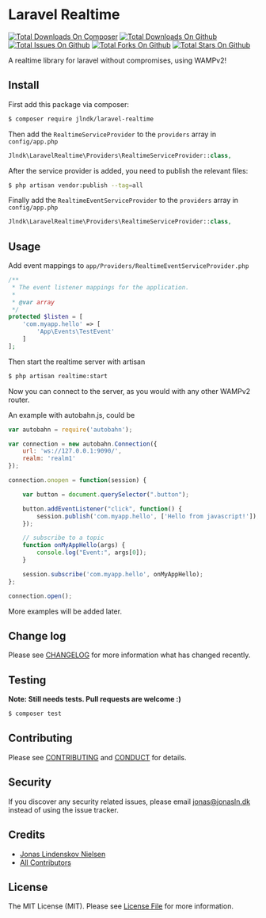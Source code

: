 # Laravel Realtime

[![Total Downloads On Composer](https://img.shields.io/packagist/dt/jlndk/laravel-realtime.svg?maxAge=2592000)](https://packagist.org/packages/jlndk/laravel-realtime)
[![Total Downloads On Github](https://img.shields.io/github/downloads/jlndk/laravel-realtime/total.svg)](https://github.com/jlndk/laravel-realtime)
[![Total Issues On Github](https://img.shields.io/github/issues/jlndk/laravel-realtime.svg)](https://github.com/jlndk/laravel-realtime/issues)
[![Total Forks On Github](https://img.shields.io/github/forks/jlndk/laravel-realtime.svg?style=social&label=Fork)](https://github.com/jlndk/laravel-realtime#fork-destination-box)
[![Total Stars On Github](https://img.shields.io/github/stars/jlndk/laravel-realtime.svg?style=social&label=Star)](https://github.com/jlndk/laravel-realtime)

A realtime library for laravel without compromises, using WAMPv2!

## Install

First add this package via composer:

``` bash
$ composer require jlndk/laravel-realtime
```

Then add the `RealtimeServiceProvider` to the `providers` array in `config/app.php`

``` php
Jlndk\LaravelRealtime\Providers\RealtimeServiceProvider::class,
```

After the service provider is added, you need to publish the relevant files:
``` bash
$ php artisan vendor:publish --tag=all
```

Finally add the `RealtimeEventServiceProvider` to the `providers` array in `config/app.php`

``` php
Jlndk\LaravelRealtime\Providers\RealtimeServiceProvider::class,
```


## Usage

Add event mappings to `app/Providers/RealtimeEventServiceProvider.php`

``` php
/**
 * The event listener mappings for the application.
 *
 * @var array
 */
protected $listen = [
    'com.myapp.hello' => [
        'App\Events\TestEvent'
    ]
];
```

Then start the realtime server with artisan

``` bash
$ php artisan realtime:start
```

Now you can connect to the server, as you would with any other WAMPv2 router.

An example with autobahn.js, could be

``` js
var autobahn = require('autobahn');

var connection = new autobahn.Connection({
    url: 'ws://127.0.0.1:9090/',
    realm: 'realm1'
});

connection.onopen = function(session) {

    var button = document.querySelector(".button");

    button.addEventListener("click", function() {
        session.publish('com.myapp.hello', ['Hello from javascript!']);
    });

    // subscribe to a topic
    function onMyAppHello(args) {
        console.log("Event:", args[0]);
    }

    session.subscribe('com.myapp.hello', onMyAppHello);
};

connection.open();
```

More examples will be added later.

## Change log

Please see [CHANGELOG](CHANGELOG.md) for more information what has changed recently.

## Testing

**Note: Still needs tests. Pull requests are welcome :)**

``` bash
$ composer test
```

## Contributing

Please see [CONTRIBUTING](CONTRIBUTING.md) and [CONDUCT](CONDUCT.md) for details.

## Security

If you discover any security related issues, please email jonas@jonasln.dk instead of using the issue tracker.

## Credits

- [Jonas Lindenskov Nielsen](https://github.com/jlndk/)
- [All Contributors](composer.json)

## License

The MIT License (MIT). Please see [License File](LICENSE.md) for more information.
